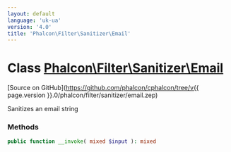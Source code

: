 ```yaml
---
layout: default
language: 'uk-ua'
version: '4.0'
title: 'Phalcon\Filter\Sanitizer\Email'
---
```


# Class [Phalcon\Filter\Sanitizer\Email](Phalcon_Filter_Sanitizer_Email)

[Source on GitHub](https://github.com/phalcon/cphalcon/tree/v{{ page.version }}.0/phalcon/filter/sanitizer/email.zep)

Sanitizes an email string

### Methods

```php
public function __invoke( mixed $input ): mixed
```